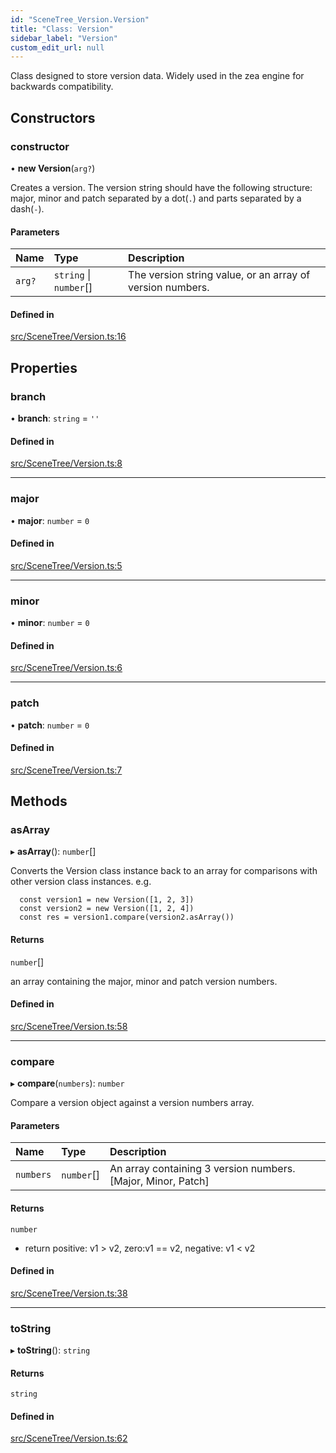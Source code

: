 ```yaml
---
id: "SceneTree_Version.Version"
title: "Class: Version"
sidebar_label: "Version"
custom_edit_url: null
---
```




Class designed to store version data. Widely used in the zea engine for backwards compatibility.

## Constructors

### constructor

• **new Version**(`arg?`)

Creates a version.
The version string should have the following structure:
major, minor and patch separated by a dot(`.`) and parts separated by a dash(`-`).

#### Parameters

| Name | Type | Description |
| :------ | :------ | :------ |
| `arg?` | `string` \| `number`[] | The version string value, or an array of version numbers. |

#### Defined in

[src/SceneTree/Version.ts:16](https://github.com/ZeaInc/zea-engine/blob/bfc726cd6/src/SceneTree/Version.ts#L16)

## Properties

### branch

• **branch**: `string` = `''`

#### Defined in

[src/SceneTree/Version.ts:8](https://github.com/ZeaInc/zea-engine/blob/bfc726cd6/src/SceneTree/Version.ts#L8)

___

### major

• **major**: `number` = `0`

#### Defined in

[src/SceneTree/Version.ts:5](https://github.com/ZeaInc/zea-engine/blob/bfc726cd6/src/SceneTree/Version.ts#L5)

___

### minor

• **minor**: `number` = `0`

#### Defined in

[src/SceneTree/Version.ts:6](https://github.com/ZeaInc/zea-engine/blob/bfc726cd6/src/SceneTree/Version.ts#L6)

___

### patch

• **patch**: `number` = `0`

#### Defined in

[src/SceneTree/Version.ts:7](https://github.com/ZeaInc/zea-engine/blob/bfc726cd6/src/SceneTree/Version.ts#L7)

## Methods

### asArray

▸ **asArray**(): `number`[]

Converts the Version class instance back to an array for comparisons with other version class instances.
e.g.
```
  const version1 = new Version([1, 2, 3])
  const version2 = new Version([1, 2, 4])
  const res = version1.compare(version2.asArray())
```

#### Returns

`number`[]

an array containing the major, minor and patch version numbers.

#### Defined in

[src/SceneTree/Version.ts:58](https://github.com/ZeaInc/zea-engine/blob/bfc726cd6/src/SceneTree/Version.ts#L58)

___

### compare

▸ **compare**(`numbers`): `number`

Compare a version object against a version numbers array.

#### Parameters

| Name | Type | Description |
| :------ | :------ | :------ |
| `numbers` | `number`[] | An array containing 3 version numbers. [Major, Minor, Patch] |

#### Returns

`number`

- return positive: v1 > v2, zero:v1 == v2, negative: v1 < v2

#### Defined in

[src/SceneTree/Version.ts:38](https://github.com/ZeaInc/zea-engine/blob/bfc726cd6/src/SceneTree/Version.ts#L38)

___

### toString

▸ **toString**(): `string`

#### Returns

`string`

#### Defined in

[src/SceneTree/Version.ts:62](https://github.com/ZeaInc/zea-engine/blob/bfc726cd6/src/SceneTree/Version.ts#L62)


